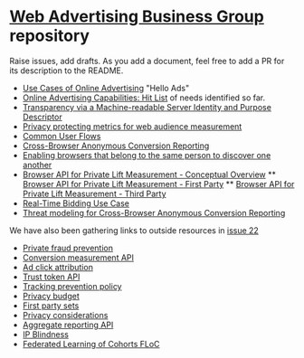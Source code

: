 # [Web Advertising Business Group](https://www.w3.org/community/web-adv) repository

Raise issues, add drafts. As you add a document, feel free to add a PR for its description to the README.

* [Use Cases of Online Advertising](UseCasesofOnlineAdvertising.md) "Hello Ads"
* [Online Advertising Capabilities: Hit List](OnlineAdvertisingCapabilitiesHitList.md) of needs identified so far.
* [Transparency via a Machine-readable Server Identity and Purpose Descriptor](serverdeclaration.md)
* [Privacy protecting metrics for web audience measurement](admetrics.md)
* [Common User Flows](common-user-flows-in-web-advertising.md)
* [Cross-Browser Anonymous Conversion Reporting](cross-browser-anonymous-conversion-reporting.md)
* [Enabling browsers that belong to the same person to discover one another](enabling-browsers-that-belong-to-the-same-person-to-discover-one-another.md)
* [Browser API for Private Lift Measurement - Conceptual Overview](private-lift-measurement-conceptual-overview.md)
** [Browser API for Private Lift Measurement - First Party](private-lift-measurement-first-party.md)
** [Browser API for Private Lift Measurement - Third Party](private-lift-measurement-third-party.md)
* [Real-Time Bidding Use Case](rtb-use-case.md)
* [Threat modeling for Cross-Browser Anonymous Conversion Reporting](threat-modeling-for-cross-browser-anonymous-conversion-reporting.md)

We have also been gathering links to outside resources in [issue 22](https://github.com/w3c/web-advertising/issues/22)
* [Private fraud prevention](https://github.com/siyengar/private-fraud-prevention)
* [Conversion measurement API](https://github.com/csharrison/conversion-measurement-api)
* [Ad click attribution](https://github.com/WICG/ad-click-attribution)
* [Trust token API](https://github.com/dvorak42/trust-token-api)
* [Tracking prevention policy](https://webkit.org/tracking-prevention-policy/)
* [Privacy budget](https://github.com/bslassey/privacy-budget)
* [First party sets](https://github.com/mikewest/first-party-sets)
* [Privacy considerations](https://w3c.github.io/privacy-considerations/)
* [Aggregate reporting API](https://github.com/csharrison/aggregate-reporting-api)
* [IP Blindness](https://github.com/bslassey/ip-blindness/)
* [Federated Learning of Cohorts FLoC](https://github.com/jkarlin/floc)
